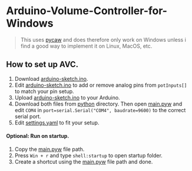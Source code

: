 # Arduino-Volume-Controller-for-Windows
> This uses [pycaw](https://github.com/AndreMiras/pycaw) and does therefore only work on Windows unless i find a good way to implement it on Linux, MacOS, etc.
## How to set up AVC.
1. Download [arduino-sketch.ino](https://github.com/silasm01/Arduino-Volume-Controller/blob/main/arduino/arduino-sketch/arduino-sketch.ino).
2. Edit [arduino-sketch.ino](https://github.com/silasm01/Arduino-Volume-Controller/blob/main/arduino/arduino-sketch/arduino-sketch.ino) to add or remove analog pins from ``potInputs[]`` to match your pin setup.
3. Upload [arduino-sketch.ino](https://github.com/silasm01/Arduino-Volume-Controller/blob/main/arduino/arduino-sketch/arduino-sketch.ino) to your Arduino.
4. Download both files from [python](https://github.com/silasm01/Arduino-Volume-Controller/tree/main/python) directory. Then open [main.pyw](https://github.com/silasm01/Arduino-Volume-Controller/blob/main/python/main.pyw) and edit ``COM4`` in ``port=serial.Serial("COM4", baudrate=9600)`` to the correct serial port.
7. Edit [settings.yaml](https://github.com/silasm01/Arduino-Volume-Controller/blob/main/python/settings.yaml) to fit your setup.
#### Optional: Run on startup.
1. Copy the [main.pyw](https://github.com/silasm01/Arduino-Volume-Controller/blob/main/python/main.pyw) file path.
2. Press ``Win + r`` and type ``shell:startup`` to open startup folder.
3. Create a shortcut using the [main.pyw](https://github.com/silasm01/Arduino-Volume-Controller/blob/main/python/main.pyw) file path and done.

